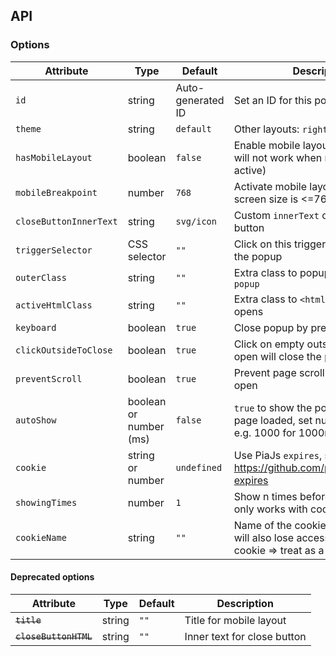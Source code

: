 ## API

### Options

| Attribute              | Type                   | Default           | Description                                                                                             | 
|------------------------|------------------------|-------------------|---------------------------------------------------------------------------------------------------------|
| `id`                   | string                 | Auto-generated ID | Set an ID for this popup                                                                                |
| `theme`                | string                 | `default`         | Other layouts: `right-side`                                                                             |
| `hasMobileLayout`      | boolean                | `false`           | Enable mobile layout (`theme` options will not work when mobile layout is active)                       |
| `mobileBreakpoint`     | number                 | `768`             | Activate mobile layout when the screen size is <=768px                                                  |
| `closeButtonInnerText` | string                 | `svg/icon`        | Custom `innerText` of the close button                                                                  |
| `triggerSelector`      | CSS selector           | `""`              | Click on this trigger will also toggle the popup                                                        |
| `outerClass`           | string                 | `""`              | Extra class to popup outer `.easy-popup`                                                                |
| `activeHtmlClass`      | string                 | `""`              | Extra class to `<html>` when a popup opens                                                              |
| `keyboard`             | boolean                | `true`            | Close popup by pressing ESC key                                                                         |
| `clickOutsideToClose`  | boolean                | `true`            | Click on empty outside an opening open will close the popup                                             |
| `preventScroll`        | boolean                | `true`            | Prevent page scroll when popup is open                                                                  |
| `autoShow`             | boolean or number (ms) | `false`           | `true` to show the popup right after page loaded, set number for delay, e.g. 1000 for 1000ms after init |
| `cookie`               | string or number       | `undefined`       | Use PiaJs `expires`, see https://github.com/phucbm/pia#set-expires                                      |
| `showingTimes`         | number                 | `1`               | Show n times before expiration day, only works with cookie                                              |
| `cookieName`           | string                 | `""`              | Name of the cookie, change name will also lose access to the previous cookie => treat as a new cookie   |

#### Deprecated options

| Attribute             | Type   | Default | Description                 | 
|-----------------------|--------|---------|-----------------------------|
| ~~`title`~~           | string | `""`    | Title for mobile layout     |
| ~~`closeButtonHTML`~~ | string | `""`    | Inner text for close button |